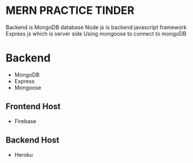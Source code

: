 # MERN PRACTICE TINDER
Backend is MongoDB database
Node js is backend javascript framework
Express js which is server side
Using mongoose to connect to mongoDB

# Backend
- MongoDB
- Express
- Mongoose

## Frontend Host
- Firebase

## Backend Host 
- Heroku


